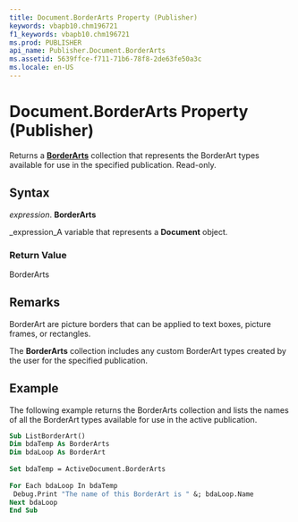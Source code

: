 ```yaml
---
title: Document.BorderArts Property (Publisher)
keywords: vbapb10.chm196721
f1_keywords: vbapb10.chm196721
ms.prod: PUBLISHER
api_name: Publisher.Document.BorderArts
ms.assetid: 5639ffce-f711-71b6-78f8-2de63fe50a3c
ms.locale: en-US
---
```



# Document.BorderArts Property (Publisher)

Returns a  **[BorderArts](borderarts-object-publisher.md)** collection that represents the BorderArt types available for use in the specified publication. Read-only.


## Syntax

 _expression_. **BorderArts**

 _expression_A variable that represents a  **Document** object.


### Return Value

BorderArts


## Remarks

BorderArt are picture borders that can be applied to text boxes, picture frames, or rectangles. 

The  **BorderArts** collection includes any custom BorderArt types created by the user for the specified publication.


## Example

The following example returns the BorderArts collection and lists the names of all the BorderArt types available for use in the active publication.


```vb
Sub ListBorderArt() 
Dim bdaTemp As BorderArts 
Dim bdaLoop As BorderArt 
 
Set bdaTemp = ActiveDocument.BorderArts 
 
For Each bdaLoop In bdaTemp 
 Debug.Print "The name of this BorderArt is " &; bdaLoop.Name 
Next bdaLoop 
End Sub
```


